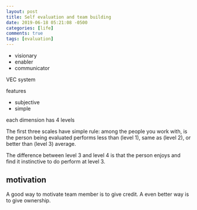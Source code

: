 ```yaml
---
layout: post
title: Self evaluation and team building
date: 2019-06-18 05:21:08 -0500
categories: [life]
comments: true
tags: [evaluation]
---
```


- visionary
- enabler
- communicator

VEC system

features

- subjective
- simple

each dimension has 4 levels

The first three scales have simple rule: among the people you work with, is
the person being evaluated performs less than (level 1), same as (level 2), or
better than (level 3) average.

The difference between level 3 and level 4 is that the person enjoys and find it
instinctive to do perform at level 3.

## motivation

A good way to motivate team member is to give credit. A even better way is to
give ownership.
